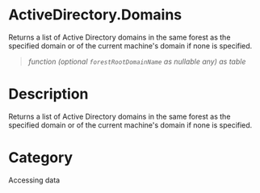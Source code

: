 ﻿# ActiveDirectory.Domains
Returns a list of Active Directory domains in the same forest as the specified domain or of the current machine's domain if none is specified.
> _function (optional <code>forestRootDomainName</code> as nullable any) as table_
# Description 
Returns a list of Active Directory domains in the same forest as the specified domain or of the current machine's domain if none is specified.
# Category 
Accessing data
